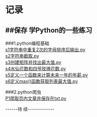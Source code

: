 # 记录
##保存 学Python的一些练习  
-------------------------    
###1.python编程基础  
[s1字符串中重复2次的字母排序后输出.py](https://github.com/wolflash666/blog/blob/master/s1%E5%AD%97%E7%AC%A6%E4%B8%B2%E4%B8%AD%E9%87%8D%E5%A4%8D2%E6%AC%A1%E7%9A%84%E5%AD%97%E6%AF%8D%E6%8E%92%E5%BA%8F%E5%90%8E%E8%BE%93%E5%87%BA.py)  
[s2字符串截取.py](https://github.com/wolflash666/blog/blob/master/s2%E5%AD%97%E7%AC%A6%E4%B8%B2%E6%88%AA%E5%8F%96.py)  
[s3创建矩阵并找出最大值.py](https://github.com/wolflash666/blog/blob/master/s3%E5%88%9B%E5%BB%BA%E7%9F%A9%E9%98%B5%E5%B9%B6%E6%89%BE%E5%87%BA%E6%9C%80%E5%A4%A7%E5%80%BC.py)  
[s4水仙花数和四爷玫瑰花数.py](https://github.com/wolflash666/blog/blob/master/s4%E6%B0%B4%E4%BB%99%E8%8A%B1%E6%95%B0%E5%92%8C%E5%9B%9B%E7%88%B7%E7%8E%AB%E7%91%B0%E8%8A%B1%E6%95%B0.py)  
[s5定义一个函数来计算未来一年的年薪.py](/blob/master/s5定义一个函数来计算未来一年的年薪.py)  
[s6定义max()函数获取列表最大值.py](/blob/master/s6定义max()函数获取列表最大值.py)  
  
###2.python爬虫   
[P1爬取页内文章并保存在txt.py](/blob/master/P1爬取页内文章并保存在txt.py)  

------待  续-------------
   
